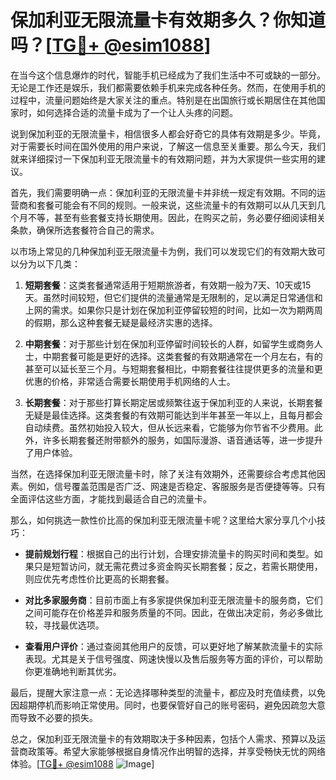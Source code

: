 # 保加利亚无限流量卡有效期多久？你知道吗？[[TG💪+ @esim1088](https://t.me/s/esim1088)]

在当今这个信息爆炸的时代，智能手机已经成为了我们生活中不可或缺的一部分。无论是工作还是娱乐，我们都需要依赖手机来完成各种任务。然而，在使用手机的过程中，流量问题始终是大家关注的重点。特别是在出国旅行或长期居住在其他国家时，如何选择合适的流量卡成为了一个让人头疼的问题。

说到保加利亚的无限流量卡，相信很多人都会好奇它的具体有效期是多少。毕竟，对于需要长时间在国外使用的用户来说，了解这一信息至关重要。那么今天，我们就来详细探讨一下保加利亚无限流量卡的有效期问题，并为大家提供一些实用的建议。

首先，我们需要明确一点：保加利亚的无限流量卡并非统一规定有效期。不同的运营商和套餐可能会有不同的规则。一般来说，这些流量卡的有效期可以从几天到几个月不等，甚至有些套餐支持长期使用。因此，在购买之前，务必要仔细阅读相关条款，确保所选套餐符合自己的需求。

以市场上常见的几种保加利亚无限流量卡为例，我们可以发现它们的有效期大致可以分为以下几类：

1. **短期套餐**：这类套餐通常适用于短期旅游者，有效期一般为7天、10天或15天。虽然时间较短，但它们提供的流量通常是无限制的，足以满足日常通信和上网的需求。如果你只是计划在保加利亚停留较短的时间，比如一次为期两周的假期，那么这种套餐无疑是最经济实惠的选择。

2. **中期套餐**：对于那些计划在保加利亚停留时间较长的人群，如留学生或商务人士，中期套餐可能是更好的选择。这类套餐的有效期通常在一个月左右，有的甚至可以延长至三个月。与短期套餐相比，中期套餐往往提供更多的流量和更优惠的价格，非常适合需要长期使用手机网络的人士。

3. **长期套餐**：对于那些打算长期定居或频繁往返于保加利亚的人来说，长期套餐无疑是最佳选择。这类套餐的有效期可能达到半年甚至一年以上，且每月都会自动续费。虽然初始投入较大，但从长远来看，它能够为你节省不少费用。此外，许多长期套餐还附带额外的服务，如国际漫游、语音通话等，进一步提升了用户体验。

当然，在选择保加利亚无限流量卡时，除了关注有效期外，还需要综合考虑其他因素。例如，信号覆盖范围是否广泛、网速是否稳定、客服服务是否便捷等等。只有全面评估这些方面，才能找到最适合自己的流量卡。

那么，如何挑选一款性价比高的保加利亚无限流量卡呢？这里给大家分享几个小技巧：

- **提前规划行程**：根据自己的出行计划，合理安排流量卡的购买时间和类型。如果只是短暂访问，就无需花费过多资金购买长期套餐；反之，若需长期使用，则应优先考虑性价比更高的长期套餐。
  
- **对比多家服务商**：目前市面上有多家提供保加利亚无限流量卡的服务商，它们之间可能存在价格差异和服务质量的不同。因此，在做出决定前，务必多做比较，寻找最优选项。

- **查看用户评价**：通过查阅其他用户的反馈，可以更好地了解某款流量卡的实际表现。尤其是关于信号强度、网速快慢以及售后服务等方面的评价，可以帮助你更准确地判断其优劣。

最后，提醒大家注意一点：无论选择哪种类型的流量卡，都应及时充值续费，以免因超期停机而影响正常使用。同时，也要保管好自己的账号密码，避免因疏忽大意而导致不必要的损失。

总之，保加利亚无限流量卡的有效期取决于多种因素，包括个人需求、预算以及运营商政策等。希望大家能够根据自身情况作出明智的选择，并享受畅快无忧的网络体验。[[TG💪+ @esim1088](https://t.me/s/esim1088) ![Image](https://i.postimg.cc/4NQfJmqS/Snipaste-2025-05-13-00-14-12.png)]